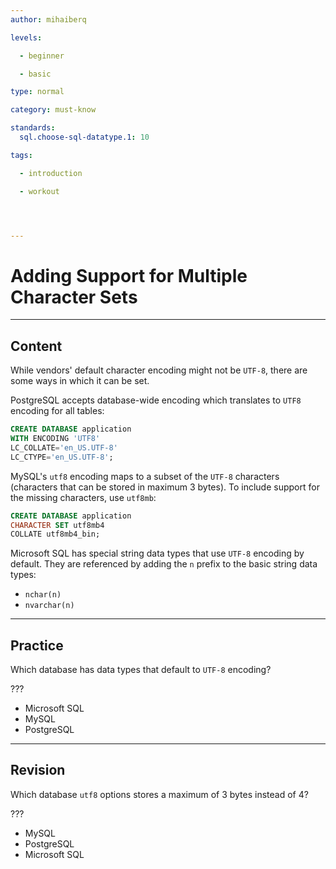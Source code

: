 ```yaml
---
author: mihaiberq

levels:

  - beginner

  - basic

type: normal

category: must-know

standards:
  sql.choose-sql-datatype.1: 10

tags:

  - introduction

  - workout




---
```


# Adding Support for Multiple Character Sets

---
## Content

While vendors' default character encoding might not be `UTF-8`, there are some ways in which it can be set.

PostgreSQL accepts database-wide encoding which translates to `UTF8` encoding for all tables:
```sql
CREATE DATABASE application
WITH ENCODING 'UTF8'
LC_COLLATE='en_US.UTF-8'
LC_CTYPE='en_US.UTF-8';
```

MySQL's `utf8` encoding maps to a subset of the `UTF-8` characters (characters that can be stored in maximum 3 bytes). To include support for the missing characters, use `utf8mb`:
```sql
CREATE DATABASE application
CHARACTER SET utf8mb4
COLLATE utf8mb4_bin;
```

Microsoft SQL has special string data types that use `UTF-8` encoding by default. They are referenced by adding the `n` prefix to the basic string data types:
- `nchar(n)`
- `nvarchar(n)`

---
## Practice

Which database has data types that default to `UTF-8` encoding?

???


* Microsoft SQL
* MySQL
* PostgreSQL

---
## Revision

Which database `utf8` options stores a maximum of 3 bytes instead of 4?

???


* MySQL
* PostgreSQL
* Microsoft SQL

